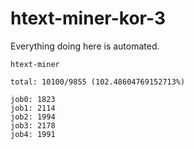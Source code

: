 # htext-miner-kor-3

Everything doing here is automated.

```
htext-miner

total: 10100/9855 (102.48604769152713%)

job0: 1823
job1: 2114
job2: 1994
job3: 2178
job4: 1991
```
